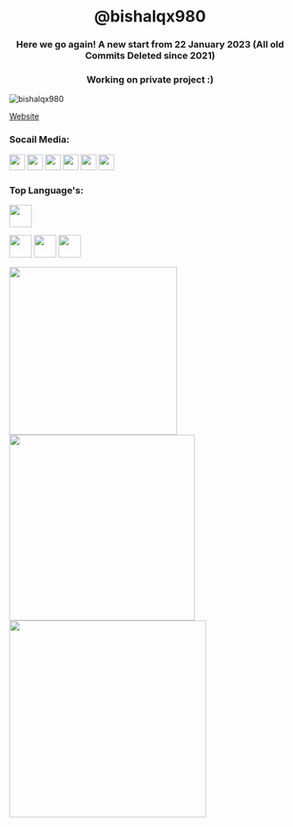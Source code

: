 <h1 align="center">@bishalqx980</h1>
<h3 align="center">Here we go again! A new start from 22 January 2023 (All old Commits Deleted since 2021)</h3>
<h3 align="center">Working on private project :)</h3>
<p align="left"> <img src="https://komarev.com/ghpvc/?username=bishalqx980&label=Profile%20views&color=0096FF&style=flat" alt="bishalqx980"></p>
<a href="https://bishalqx980.github.io/">Website</a>
<h3 align="left">Socail Media:</h3>
<a href="mailto:bishalqx680@gmail.com"><img src="https://bishalqx980.github.io/bishalqx980/images/Mail.png" alt="" width="28px"></a>
<a href="http://facebook.com/bishalqx980"><img src="https://bishalqx980.github.io/bishalqx980/images/Facebook.png" alt="" width="28px"></a>
<a href="http://twitter.com/bishalqx980"><img src="https://bishalqx980.github.io/bishalqx980/images/Twitter.png" alt="" width="28px"></a>
<a href="http://t.me/bishalqx980"><img src="https://bishalqx980.github.io/bishalqx980/images/Telegram.png" alt="" width="28px"></a>
<a href="https://discord.com/users/1008057534067773470"><img src="https://bishalqx980.github.io/bishalqx980/images/Discord.png" alt="" width="28px"></a>
<a href="http://youtube.com/@bishalqx980"><img src="https://bishalqx980.github.io/bishalqx980/images/YouTube.png" alt="" width="28px"></a>

<h3 align="left">Top Language's:</h3>
<p><img src="https://bishalqx980.github.io/bishalqx980/images/python.svg" alt="" width="40" height="40">
<p><img src="https://bishalqx980.github.io/bishalqx980/images/html5.svg" alt="" width="40" height="40">
<img src="https://bishalqx980.github.io/bishalqx980/images/css3.svg" alt="" width="40" height="40">
<img src="https://bishalqx980.github.io/bishalqx980/images/js.svg" alt="" width="40" height="40">
</p>

<p align="left">
<img width="300px" src="https://github-readme-stats.vercel.app/api/top-langs?username=bishalqx980&show_icons=true&locale=en&layout=compact" alt="">
<img width="332px" src="https://github-readme-stats.vercel.app/api?username=bishalqx980&show_icons=true&locale=en" alt="">
<img width="352px" src="https://github-readme-streak-stats.herokuapp.com/?user=bishalqx980&" alt="">
</p>
